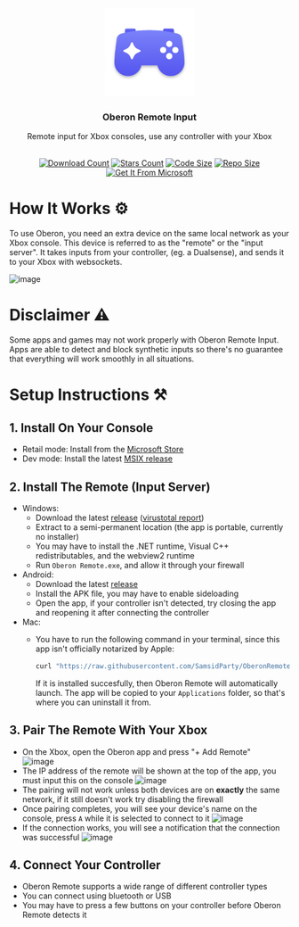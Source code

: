 <a id="readme-top"></a>

<br />
<div align="center">
  <a href="https://github.com/SamsidParty/OberonRemote">
    <img src="./Oberon/Assets/LogoWithShadow.png" alt="Oberon Remote Input Logo" width="160" height="160">
  </a>

  <h3 align="center">Oberon Remote Input</h3>
  <p align="center">
    Remote input for Xbox consoles, use any controller with your Xbox
    <br />
    <br />
  </p>
  <div align="center">

  <a href="">![Download Count](https://img.shields.io/github/downloads/SamsidParty/OberonRemote/total.svg?style=for-the-badge)</a>
  <a href="">![Stars Count](https://img.shields.io/github/stars/SamsidParty/OberonRemote.svg?style=for-the-badge)</a>
  <a href="">![Code Size](https://img.shields.io/github/languages/code-size/SamsidParty/OberonRemote?style=for-the-badge)</a>
  <a href="">![Repo Size](https://img.shields.io/github/repo-size/SamsidParty/OberonRemote?style=for-the-badge)</a>
  <a href="https://apps.microsoft.com/detail/9pk5stjzff3s?hl=en-US&gl=US">![Get It From Microsoft](https://get.microsoft.com/images/en-us%20dark.svg)</a>
    
  </div>
</div>

# How It Works ⚙️
To use Oberon, you need an extra device on the same local network as your Xbox console. This device is referred to as the "remote" or the "input server". 
It takes inputs from your controller, (eg. a Dualsense), and sends it to your Xbox with websockets.

![image](https://github.com/user-attachments/assets/2476ba6a-29ad-4626-8135-a43bef0b3dc8)


# Disclaimer ⚠️

Some apps and games may not work properly with Oberon Remote Input. Apps are able to detect and block synthetic inputs so there's no guarantee that everything will work smoothly in all situations.


# Setup Instructions ⚒️

## 1. Install On Your Console

  - Retail  mode: Install from the [Microsoft Store](https://apps.microsoft.com/detail/9pk5stjzff3s?cid=DevShareMCLPCB&hl=en-US&gl=QA)
  - Dev mode: Install the latest [MSIX release](https://github.com/SamsidParty/OberonRemote/releases/latest/download/Oberon.Msixbundle)

## 2. Install The Remote (Input Server)
  - Windows:
    - Download the latest [release](https://github.com/SamsidParty/OberonRemote/releases/latest/download/Oberon.Remote.Windows.zip) ([virustotal report](https://www.virustotal.com/gui/file/9edaf1d7a07505b25d781bee5dd3bd2fbddb5bb3cd0ca1e6e92154782535efc6))
    - Extract to a semi-permanent location (the app is portable, currently no installer)
    - You may have to install the .NET runtime, Visual C++ redistributables, and the webview2 runtime
    - Run `Oberon Remote.exe`, and allow it through your firewall
  - Android:
    - Download the latest [release](https://github.com/SamsidParty/OberonRemote/releases/latest/download/Oberon.Remote.Android.apk)
    - Install the APK file, you may have to enable sideloading
    - Open the app, if your controller isn't detected, try closing the app and reopening it after connecting the controller
  - Mac:
    - You have to run the following command in your terminal, since this app isn't officially notarized by Apple:
      
      ```bash
      curl "https://raw.githubusercontent.com/SamsidParty/OberonRemote/refs/heads/main/Tooling/install_mac.sh" | sudo zsh
      ```
        
      If it is installed succesfully, then Oberon Remote will automatically launch. The app will be copied to your `Applications` folder, so that's where you can uninstall it from.

## 3. Pair The Remote With Your Xbox
- On the Xbox, open the Oberon app and press "+ Add Remote"  
![image](https://github.com/user-attachments/assets/f6a45b09-7aaa-44c4-92e4-42b55ff55e86)
- The IP address of the remote will be shown at the top of the app, you must input this on the console
![image](https://github.com/user-attachments/assets/d986e2f9-2c2c-40a3-8862-643df535f86f)
- The pairing will not work unless both devices are on **exactly** the same network, if it still doesn't work try disabling the firewall
- Once pairing completes, you will see your device's name on the console, press `A` while it is selected to connect to it
  ![image](https://github.com/user-attachments/assets/1e823e27-91eb-4cdd-b2a7-93582ff0b2b4)
- If the connection works, you will see a notification that the connection was successful
![image](https://github.com/user-attachments/assets/966f3295-23fe-48a2-89d8-6a6721ebe5e8)

## 4. Connect Your Controller
- Oberon Remote supports a wide range of different controller types
- You can connect using bluetooth or USB
- You may have to press a few buttons on your controller before Oberon Remote detects it
